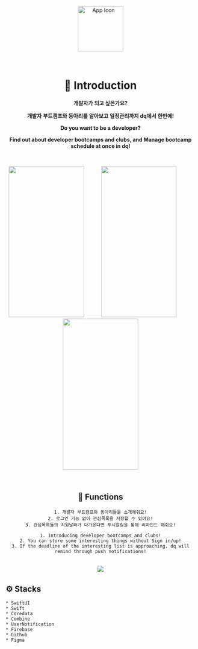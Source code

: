 <div align="center">
  <img src="https://user-images.githubusercontent.com/79088896/204134698-93a3cc7a-7451-4305-a6e1-dd9d6e977e96.png" alt="App Icon" height="120" width="120"/>

<br>
<br>
<br>

# 🤝 Introduction

**개발자가 되고 싶은가요?** 

**개발자 부트캠프와 동아리를 알아보고 일정관리까지 dq에서 한번에!**

**Do you want to be a developer?**

**Find out about developer bootcamps and clubs, and Manage bootcamp schedule at once in dq!**

<br>

  <img src="https://user-images.githubusercontent.com/79088896/204136562-5b0d58e9-05b1-4a55-8b46-77361dd7ee6f.gif" height="400" width="200"/>　　　
  <img src="https://user-images.githubusercontent.com/79088896/204136815-0804b8d1-4411-4d02-a258-eb7fbc186686.gif" height="400" width="200"/>　　　
  <img src="https://user-images.githubusercontent.com/79088896/204136933-ef87b2ec-4910-4406-b68f-36021ba8b0ed.png" height="400" width="200"/>

<br>


## 🧩 Functions
```
1. 개발자 부트캠프와 동아리들을 소개해줘요!
2. 로그인 기능 없이 관심목록을 저장할 수 있어요!
3. 관심목록들의 지원날짜가 다가온다면 푸시알림을 통해 리마인드 해줘요!

1. Introducing developer bootcamps and clubs!
2. You can store some interesting things without Sign in/up!
3. If the deadline of the interesting list is approaching, dq will remind through push notifications!
```

<br>
  <img src="https://user-images.githubusercontent.com/79088896/205839822-c34630f9-a8b6-4fc1-9462-5cf86aed110a.png"/>　　　
<br>

</div>


## ⚙️ Stacks

```
* SwiftUI
* Swift
* Coredata
* Combine
* UserNotification
* Firebase
* Github
* Figma
```
